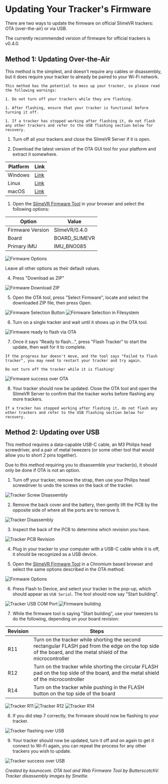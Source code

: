 # Updating Your Tracker's Firmware

There are two ways to update the firmware on official SlimeVR trackers: OTA (over-the-air) or via USB.

The currently recommended version of firmware for official trackers is v0.4.0.

## Method 1: Updating Over-the-Air

This method is the simplest, and doesn't require any cables or disassembly, but it does require your tracker to already be paired to your Wi-Fi network.

```admonish danger
This method has the potential to mess up your tracker, so please read the following warnings:

1. Do not turn off your trackers while they are flashing.

1. After flashing, ensure that your tracker is functional before turning it off.

1. If a tracker has stopped working after flashing it, do not flash any other trackers and refer to the USB flashing section below for recovery.
```

1. Turn off all your trackers and close the SlimeVR Server if it is open.

1. Download the latest version of the OTA GUI tool for your platform and extract it somewhere.

| Platform | Link |
|----------|------|
|  Windows | [Link](https://github.com/ButterscotchV/SlimeVR-OTA-CLI/releases/latest/download/SlimeVR-OTA-GUI_win-x64.zip) |
|  Linux   | [Link](https://github.com/ButterscotchV/SlimeVR-OTA-CLI/releases/latest/download/SlimeVR-OTA-GUI_linux-x64.zip) |
|  macOS   | [Link](https://github.com/ButterscotchV/SlimeVR-OTA-CLI/releases/latest/download/SlimeVR-OTA-GUI_osx-x64.zip) |

1. Open the [SlimeVR Firmware Tool](https://slimevr-firmware.bscotch.ca/) in your browser and select the following options:

|      Option      |     Value     |
|------------------|---------------|
| Firmware Version | SlimeVR/0.4.0 |
|       Board      | BOARD_SLIMEVR |
|   Primary IMU    |   IMU_BNO085  |

![Firmware Options](assets/img/firmware_options.png)

Leave all other options as their default values.

4. Press "Download as ZIP"

![Firmware Download ZIP](assets/img/firmware_downloadaszip.png)

5. Open the OTA tool, press "Select Firmware", locate and select the downloaded ZIP file, then press Open.

![Firmware Selection Button](assets/img/firmware_selectbutton.png)
![Firmware Selection in Filesystem](assets/img/firmware_selectioninfilesystem.png)

6. Turn on a single tracker and wait until it shows up in the OTA tool. 

![Firmware ready to flash via OTA](assets/img/firmware_otareadytoflash.png)

7. Once it says "Ready to flash...", press "Flash Tracker" to start the update, then wait for it to complete.

```admonish warning
If the progress bar doesn't move, and the tool says "Failed to flash tracker", you may need to restart your tracker and try again.
```

```admonish danger
Do not turn off the tracker while it is flashing!
```

![Firmware success over OTA](assets/img/firmware_otaflashed.png)

8. Your tracker should now be updated. Close the OTA tool and open the SlimeVR Server to confirm that the tracker works before flashing any more trackers.

```admonish danger
If a tracker has stopped working after flashing it, do not flash any other trackers and refer to the USB flashing section below for recovery.
```

## Method 2: Updating over USB

This method requires a data-capable USB-C cable, an M3 Philips head screwdriver, and a pair of metal tweezers (or some other tool that would allow you to short 2 pins together).

Due to this method requiring you to disassemble your tracker(s), it should only be done if OTA is not an option.

1. Turn off your tracker, remove the strap, then use your Philips head screwdriver to undo the screws on the back of the tracker.

![Tracker Screw Disassembly](assets/img/Tracker_Unscrew.png)
 
2. Remove the back cover and the battery, then gently lift the PCB by the opposite side of where all the ports are to remove it.

![Tracker Disassembly](assets/img/Tracker_Disassemble.png)

3. Inspect the back of the PCB to determine which revision you have.

![Tracker PCB Revision](assets/img/Board_Identification.png)

4. Plug in your tracker to your computer with a USB-C cable while it is off, it should be recognized as a USB device.

5. Open the [SlimeVR Firmware Tool](https://slimevr-firmware.bscotch.ca/) in a Chromium based browser and select the same options described in the OTA method:

![Firmware Options](assets/img/firmware_options.png)

6. Press Flash to Device, and select your tracker in the pop-up, which should appear as `USB Serial`. The tool should now say "Start building".

![Tracker USB COM Port](assets/img/firmware_comportselection.png)
![Firmware building](assets/img/firmware_usbwaiting.png)

7. While the firmware tool is saying "Start building", use your tweezers to do the following, depending on your board revision:

|  Revision |                                                                             Steps                                                                           |
|-----------|-------------------------------------------------------------------------------------------------------------------------------------------------------------|
|    R11    | Turn on the tracker while shorting the second rectangular FLASH pad from the edge on the top side of the board, and the metal shield of the microcontroller |
|    R12    |            Turn on the tracker while shorting the circular FLASH pad on the top side of the board, and the metal shield of the microcontroller               |
|    R14    |                                           Turn on the tracker while pushing in the FLASH button on the top side of the board                           |

![Tracker R11](assets/img/R11_board_reset.png)
![Tracker R12](assets/img/R12_board_reset.png)
![Tracker R14](assets/img/R14_board_reset_sw.png)

8. If you did step 7 correctly, the firmware should now be flashing to your tracker.

![Tracker flashing over USB](assets/img/firmware_usbflashing.png)

9. Your tracker should now be updated, turn it off and on again to get it connect to Wi-Fi again, you can repeat the process for any other trackers you wish to update.

![Tracker success over USB](assets/img/firmware_usbflashed.png)

*Created by kounocom. OTA tool and Web Firmware Tool by ButterscotchV. Tracker disassembly images by Smeltie.*





